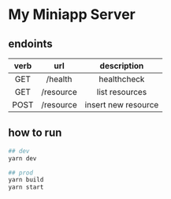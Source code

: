 # My Miniapp Server

## endoints

|verb|url|description|
|:-:|:-:|:-:|
|GET |/health  |healthcheck|
|GET |/resource|list resources|
|POST|/resource|insert new resource|

## how to run

```sh
## dev
yarn dev

## prod
yarn build
yarn start
```
